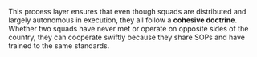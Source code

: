 This process layer ensures that even though squads are distributed and largely autonomous in execution, they all follow a **cohesive doctrine**. Whether two squads have never met or operate on opposite sides of the country, they can cooperate swiftly because they share SOPs and have trained to the same standards.